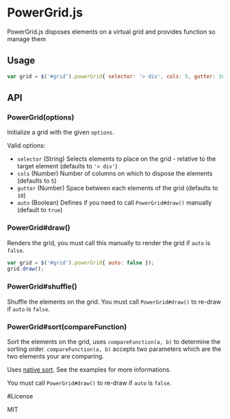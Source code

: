 PowerGrid.js
============

PowerGrid.js disposes elements on a virtual grid and provides function so manage them

## Usage

```js
var grid = $('#grid').powerGrid{ selector: '> div', cols: 5, gutter: 10, auto: true });
```

## API

### PowerGrid(options)

  Initialize a grid with the given `options`.

  Valid options:

   - `selector` (String) Selects elements to place on the grid - relative to the target element (defaults to `'> div'`)
   - `cols` (Number) Number of columns on which to dispose the elements (defaults to `5`)
   - `gutter` (Number) Space between each elements of the grid (defaults to `10`)
   - `auto` (Boolean) Defines if you need to call `PowerGrid#draw()` manually (default to `true`)

### PowerGrid#draw()

  Renders the grid, you must call this manually to render the grid if `auto` is `false`.

```js
var grid = $('#grid').powerGrid{ auto: false });
grid.draw();
```

### PowerGrid#shuffle()

  Shuffle the elements on the grid. You must call `PowerGrid#draw()` to re-draw if `auto` is `false`.

### PowerGrid#sort(compareFunction)

  Sort the elements on the grid, uses `compareFunction(a, b)` to determine the sorting order.
  `compareFunction(a, b)` accepts two parameters which are the two elements your are comparing.

  Uses [native sort](https://developer.mozilla.org/en-US/docs/Web/JavaScript/Reference/Global_Objects/Array/sort).
  See the examples for more informations.

  You must call `PowerGrid#draw()` to re-draw if `auto` is `false`.

#License

MIT
